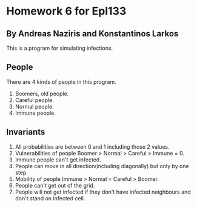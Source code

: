 # Homework 6 for Epl133
## By Andreas Naziris and Konstantinos Larkos

This is a program for simulating infections.

## People
There are 4 kinds of people in this program.
1. Boomers, old people.
2. Careful people.
3. Normal people.
4. Immune people.


## Invariants
1. All probabilities are between 0 and 1 including those 2 values.
2. Vulnerabilities of people Boomer > Normal > Careful > Immune = 0.
3. Immune people can't get infected.
4. People can move in all direction(including diagonally) but only by one step.
5. Mobility of people Immune > Normal = Careful > Boomer.
6. People can't get out of the grid.
7. People will not get infected if they don't have infected neighbours and don't stand on infected cell.
